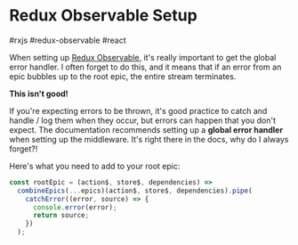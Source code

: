 # Redux Observable Setup

#rxjs #redux-observable #react

When setting up [Redux Observable](redux-observable.js.org), it's really important to get the global error handler. I often forget to do this, and it means that if an error from an epic bubbles up to the root epic, the entire stream terminates.

**This isn't good!**

If you're expecting errors to be thrown, it's good practice to catch and handle / log them when they occur, but errors can happen that you don't expect. The documentation recommends setting up a **global error handler** when setting up the middleware. It's right there in the docs, why do I always forget?!

Here's what you need to add to your root epic:

```ts
const rootEpic = (action$, store$, dependencies) =>
  combineEpics(...epics)(action$, store$, dependencies).pipe(
    catchError((error, source) => {
      console.error(error);
      return source;
    })
  );
  ```
  